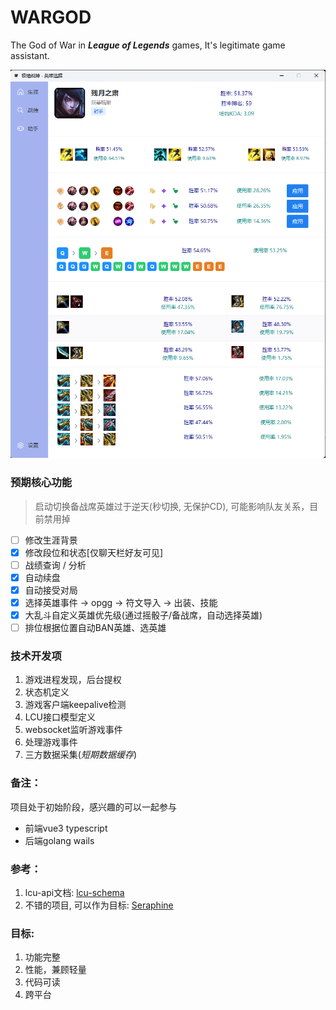# WARGOD

The God of War in ***League of Legends*** games, It's legitimate game assistant.

![alt text](docs/image.png)

### 预期核心功能

> 启动切换备战席英雄过于逆天(秒切换, 无保护CD), 可能影响队友关系，目前禁用掉

- [ ] 修改生涯背景
- [x] 修改段位和状态[仅聊天栏好友可见]
- [ ] 战绩查询 / 分析
- [x] 自动续盘
- [x] 自动接受对局
- [x] 选择英雄事件 -> opgg -> 符文导入 -> 出装、技能
- [x] 大乱斗自定义英雄优先级(通过摇骰子/备战席，自动选择英雄)
- [ ] 排位根据位置自动BAN英雄、选英雄

### 技术开发项

1. 游戏进程发现，后台提权
2. 状态机定义
3. 游戏客户端keepalive检测
4. LCU接口模型定义
5. websocket监听游戏事件
6. 处理游戏事件
7. 三方数据采集(*短期数据缓存*)

### 备注：

项目处于初始阶段，感兴趣的可以一起参与

- 前端vue3 typescript
- 后端golang wails

### 参考：

1. lcu-api文档: [lcu-schema](https://www.mingweisamuel.com/lcu-schema/tool/#/Plugin%20lol-chat/PutLolChatV1Me)
2. 不错的项目, 可以作为目标: [Seraphine](https://github.com/Zzaphkiel/Seraphine)

### 目标:

1. 功能完整
2. 性能，兼顾轻量
3. 代码可读
4. 跨平台
